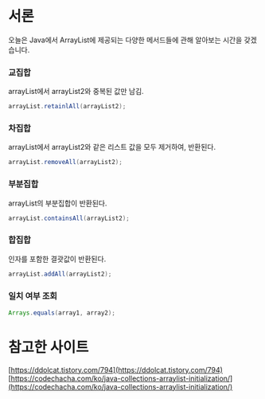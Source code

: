 # 서론

오늘은 Java에서 ArrayList에 제공되는 다양한 메서드들에 관해 알아보는 시간을 갖겠습니다.

### 교집합

arrayList에서 arrayList2와 중복된 값만 남김.

```java
arrayList.retainlAll(arrayList2);
```

### 차집합

arrayList에서 arrayList2와 같은 리스트 값을 모두 제거하여, 반환된다.

```java
arrayList.removeAll(arrayList2);
```

### 부분집합

arrayList의 부분집합이 반환된다.

```java
arrayList.containsAll(arrayList2);
```

### 합집합

인자를 포함한 결괏값이 반환된다.

```java
arrayList.addAll(arrayList2);
```

### 일치 여부 조회

```java
Arrays.equals(array1, array2);
```

# 참고한 사이트

[https://ddolcat.tistory.com/794](https://ddolcat.tistory.com/794)
[https://codechacha.com/ko/java-collections-arraylist-initialization/](https://codechacha.com/ko/java-collections-arraylist-initialization/)
